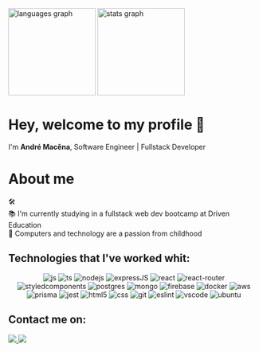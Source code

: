   <img src="https://github-readme-stats.vercel.app/api/top-langs?locale=en&hide_title=false&layout=compact&card_width=320&langs_count=7&theme=default&hide_border=false&username=MacenaAndre" height="175" alt="languages graph"  />
 <img src="https://github-readme-stats.vercel.app/api?hide_title=false&hide_rank=false&show_icons=true&include_all_commits=true&count_private=true&disable_animations=false&theme=default&locale=en&hide_border=false&username=MacenaAndre" height="175" alt="stats graph"  />

# Hey, welcome to my profile 👋

<p align="left">
  I'm <strong>André Macêna</strong>, Software Engineer | Fullstack Developer 
</p>

# About me

  <p>
    🛠️ <br>
    📚 I'm currently studying in a fullstack web dev bootcamp at Driven Education <br>
    💾 Computers and technology are a passion from childhood <br>
  </p>



## Technologies that I've worked whit:

<div align="center">
  <img alt="js" src="https://img.shields.io/badge/JavaScript-F7DF1E?style=for-the-badge&logo=javascript&logoColor=black" />
  <img alt="ts" src="https://img.shields.io/badge/TypeScript-007ACC?style=for-the-badge&logo=typescript&logoColor=white" />
  <img alt="nodejs" src="https://img.shields.io/badge/Node.js-43853D?style=for-the-badge&logo=node.js&logoColor=white" />
  <img alt="expressJS" src="https://img.shields.io/badge/Express.js-404D59?style=for-the-badge&logo=express&logoColor=white"/>
  <img alt="react" src="https://img.shields.io/badge/React-20232A?style=for-the-badge&logo=react&logoColor=61DAFB" />
  <img alt="react-router" src="https://img.shields.io/badge/React_Router-CA4245?style=for-the-badge&logo=react-router&logoColor=white" />
  <img alt="styledcomponents" src="https://img.shields.io/badge/styled--components-e58e7d?style=for-the-badge&logo=styled-components&logoColor=white"/>
  <img alt="postgres" src="https://img.shields.io/badge/PostgreSQL-316192?style=for-the-badge&logo=postgresql&logoColor=white" />
  <img alt="mongo" src="https://img.shields.io/badge/MongoDB-4EA94B?style=for-the-badge&logo=mongodb&logoColor=white" />
  <img alt="firebase" src="https://img.shields.io/badge/firebase-ffca28?style=for-the-badge&logo=firebase&logoColor=black" />
  <img alt="docker" src="https://img.shields.io/badge/Docker-2CA5E0?style=for-the-badge&logo=docker&logoColor=white" />
  <img alt="aws" src="https://img.shields.io/badge/Amazon_AWS-FF9900?style=for-the-badge&logo=amazonaws&logoColor=white" />
  <img alt="prisma" src="https://img.shields.io/badge/Prisma-0c3249?style=for-the-badge&logo=Prisma&logoColor=white" />
  <img alt="jest" src="https://img.shields.io/badge/Jest-944058?style=for-the-badge&logo=Jest&logoColor=white" />
  <img alt="html5" src="https://img.shields.io/badge/HTML5-E34F26?style=for-the-badge&logo=html5&logoColor=white" />
  <img alt="css" src="https://img.shields.io/badge/CSS3-1572B6?style=for-the-badge&logo=css3&logoColor=white" />
  <img alt="git" src="https://img.shields.io/badge/GIT-E44C30?style=for-the-badge&logo=git&logoColor=white" />
  <img alt="eslint" src="https://img.shields.io/badge/eslint-3A33D1?style=for-the-badge&logo=eslint&logoColor=white" />
  <img alt="vscode" src="https://img.shields.io/badge/Code-0078D4?style=for-the-badge&logo=visual%20studio%20code&logoColor=white" />
  <img alt="ubuntu" src="https://img.shields.io/badge/Ubuntu-d64613?style=for-the-badge&logo=ubuntu&logoColor=white" />
</div>

## Contact me on:

<div align="left">
  <a target="_blank" href="https://www.linkedin.com/in/andr%C3%A9-mac%C3%AAna-a64064252/" target="_blank">
     <img src="https://img.shields.io/badge/LinkedIn-0077B5?style=for-the-badge&logo=linkedin&logoColor=white" />
  </a>
  <a target="_blank" href="mailto:andremacenacosta@gmail.com" target="_blank">
     <img src="https://img.shields.io/badge/Gmail-D14836?style=for-the-badge&logo=gmail&logoColor=white" />
  </a>
</div>


